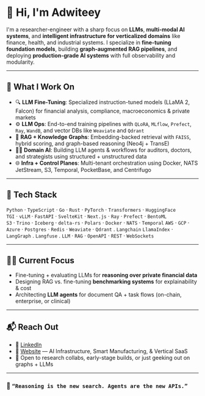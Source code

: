 # 👋 Hi, I'm Adwiteey

I'm a researcher-engineer with a sharp focus on **LLMs**, **multi-modal AI systems**, and **intelligent infrastructure for verticalized domains** like finance, health, and industrial systems. I specialize in **fine-tuning foundation models**, building **graph-augmented RAG pipelines**, and deploying **production-grade AI systems** with full observability and modularity.

---

## 🧠 What I Work On

- 🔍 **LLM Fine-Tuning**: Specialized instruction-tuned models (LLaMA 2, Falcon) for financial analysis, compliance, macroeconomics & private markets  
- ⚙️ **LLM Ops**: End-to-end training pipelines with `QLoRA`, `MLflow`, `Prefect`, `Ray`, `WandB`, and vector DBs like `Weaviate` and `Qdrant`  
- 🧱 **RAG + Knowledge Graphs**: Embedding-backed retrieval with `FAISS`, hybrid scoring, and graph-based reasoning (Neo4j + TransE)  
- 🧑‍⚕️ **Domain AI**: Building LLM agents & workflows for auditors, doctors, and strategists using structured + unstructured data  
- 🌐 **Infra + Control Planes**: Multi-tenant orchestration using Docker, NATS JetStream, S3, Temporal, PocketBase, and Centrifugo  

---

## 🧰 Tech Stack

`Python` · `TypeScript` · `Go` · `Rust` · `PyTorch` · `Transformers` · `HuggingFace`  
`TGI` · `vLLM` · `FastAPI` · `SvelteKit` · `Next.js` · `Ray` · `Prefect` · `BentoML`  
`S3` · `Trino` · `Iceberg` · `delta-rs` · `Polars` · `Docker` · `NATS` · `Temporal`
`AWS` · `GCP` · `Azure` · `Postgres` · `Redis` · `Weaviate` · `Qdrant` . `Langchain`
`LlamaIndex` · `LangGraph` . `Langfuse` . `LLM` · `RAG`  · `OpenAPI` · `REST` · `WebSockets` 


---

## 🧑‍🚀 Current Focus

- Fine-tuning + evaluating LLMs for **reasoning over private financial data**  
- Designing RAG vs. fine-tuning **benchmarking systems** for explainability & cost  
- Architecting **LLM agents** for document QA + task flows (on-chain, enterprise, or clinical)

---

## 📬 Reach Out

- 💼 [LinkedIn](https://www.linkedin.com/in/adwiteeymauriya/)
- 🧪 [Website](https://flaredog.com) — AI Infrastructure, Smart Manufacturing, & Vertical SaaS
- 📩 Open to research collabs, early-stage builds, or just geeking out on graphs + LLMs

---

### 🔖 `“Reasoning is the new search. Agents are the new APIs.”`  

